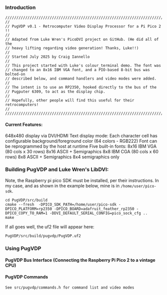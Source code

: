### Introduction
```
///////////////////////////////////////////////////////////////////////////////
// 
// PugVDP v0.1 - Retrocomputer Video Display Processor for a Pi Pico 2 !!
//
// Adapted from Luke Wren's PicoDVI project on GitHub. (He did all of the
// heavy lifting regarding video generation! Thanks, Luke!!)
//
// Started July 2025 by Craig Iannello
//
// This project started with Luke's colour_terminal demo. The font was 
// changed to an 8x16 IBM VGA font, and a PIO-based 8-bit bus was bolted-on 
// described below, and command handlers and video modes were added. 
//
// The intent is to use an RP2350, hooked directly to the bus of the 
// Pugputer 6309, to act as the display chip.
//
// Hopefully, other people will find this useful for their retrocomputers!
//
///////////////////////////////////////////////////////////////////////////////
```
#### Current Features:

648x480 display via DVI/HDMI 
Text display mode:
	Each character cell has configurable background/foreground color (64 colors - RGB222) 
	Font can be reprogrammed by the host at runtime
	Five built-in fonts:
		8x16 IBM VGA (80 cols x 30 rows)
		8x16 ASCII + Semigraphics
		8x8	 IBM CGA (80 cols x 60 rows)
		8x8  ASCII + Semigraphics
		8x4  semigraphics only

### Building PugVDP and Luke Wren's LibDVI:

Note, the Raspberry pi pico SDK must be installed, per their instructions. In my case, 
and as shown in the example below, mine is in `/home/user/pico-sdk`.

	cd PugVDP/src/build
	cmake --fresh  -DPICO_SDK_PATH=/home/user/pico-sdk -DPICO_PLATFORM=rp2350 -DPICO_BOARD=adafruit_feather_rp2350 -DPICO_COPY_TO_RAM=1 -DDVI_DEFAULT_SERIAL_CONFIG=pico_sock_cfg ..
	make

If all goes well, the uf2 file will appear here:

	PugVDP/src/build/pugvdp/PugVDP.uf2

### Using PugVDP

#### PugVDP Bus Interface (Connecting the Raspberry Pi Pico 2 to a vintage CPU)

#### PugVDP Commands

	See src/pugvdp/commands.h for command list and video modes

